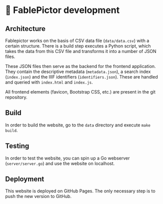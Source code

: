 # 🦊 FablePictor development

## Architecture

Fablepictor works on the basis of CSV data file (`data/data.csv`) with a certain structure. There is a build step executes a Python script, which takes the data from this CSV file and transforms it into a number of JSON files.

These JSON files then serve as the backend for the frontend application. They contain the descriptive metadata (`metadata.json`), a search index (`index.json`) and the IIIF identifiers (`identifiers.json`). These are handled and queried with `index.html` and `index.js`.

All frontend elements (favicon, Bootstrap CSS, etc.) are present in the git repository.

## Build

In order to build the website, go to the `data` directory and execute `make build`.

## Testing

In order to test the website, you can spin up a Go webserver (`server/server.go`) and use the website on localhost.

## Deployment

This website is deployed on GitHub Pages. The only necessary step is to push the new version to GitHub.
